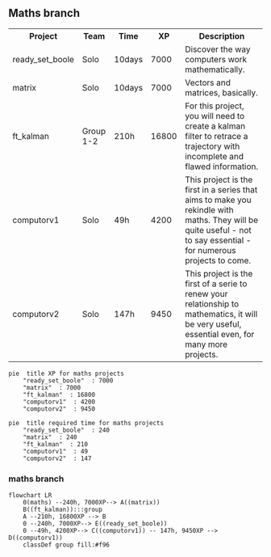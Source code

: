 
## Maths branch

<table>
<tr><th>Project</th><th>Team</th><th>Time</th><th>XP</th><th>Description</th></tr>
<tr><td>ready_set_boole <td>Solo<td>10days<td>7000<td>Discover the way computers work mathematically.</tr>
<tr><td>matrix <td>Solo<td>10days<td>7000<td>Vectors and matrices, basically.</tr>
<tr><td>ft_kalman <td>Group 1-2<td>210h<td>16800<td>For this project, you will need to create a kalman filter to retrace a trajectory with incomplete and flawed information.</tr>
<tr><td>computorv1 <td>Solo<td>49h<td>4200<td>This project is the first in a series that aims to make you rekindle with maths. They will be quite useful - not to say essential - for numerous projects to come.</tr>
<tr><td>computorv2 <td>Solo<td>147h<td>9450<td>This project is the first of a serie to renew your relationship to mathematics, it will be very useful, essential even, for many more projects.</tr>
</table>

```mermaid
pie  title XP for maths projects
	"ready_set_boole"  : 7000
	"matrix"  : 7000
	"ft_kalman"  : 16800
	"computorv1"  : 4200
	"computorv2"  : 9450
```

```mermaid
pie  title required time for maths projects
	"ready_set_boole"  : 240
	"matrix"  : 240
	"ft_kalman"  : 210
	"computorv1"  : 49
	"computorv2"  : 147
```


### maths branch
```mermaid
flowchart LR
	0(maths) --240h, 7000XP--> A((matrix))
	B((ft_kalman)):::group
	A --210h, 16800XP --> B
	0 --240h, 7000XP--> E((ready_set_boole))
	0 --49h, 4200XP--> C((computorv1)) -- 147h, 9450XP --> D((computorv1))
    classDef group fill:#f96
```
